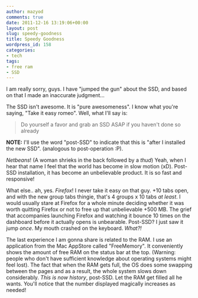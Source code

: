 ```yaml
---
author: mazyod
comments: true
date: 2011-12-16 13:19:06+00:00
layout: post
slug: speedy-goodness
title: Speedy Goodness
wordpress_id: 158
categories:
- tech
tags:
- free ram
- SSD
---
```


I am really sorry, guys. I have "jumped the gun" about the SSD, and based on that I made an inaccurate judgment...

The SSD isn't awesome. It is "pure awesomeness". I know what you're saying, "Take it easy romeo". Well, what I'll say is:

> Do yourself a favor and grab an SSD ASAP if you haven't done so already

**NOTE:** I'll use the word "post-SSD" to indicate that this is "after I installed the new SSD". (analogous to post-operation :P).

_Netbeans_! (A woman shrieks in the back followed by a _*thud*_) Yeah, when I hear that name I feel that the world has become in slow motion (xD). Post-SSD installation, it has become an unbelievable product. It is so fast and responsive!

What else.. ah, yes. _Firefox_! I never take it easy on that guy. +10 tabs open, and with the new group tabs thingie, that's 4 groups x 10 tabs _at least_. I would usually stare at Firefox for a whole minute deciding whether it was worth quitting Firefox or not to free up that unbelievable +500 MB. The grief that accompanies launching Firefox and watching it bounce 10 times on the dashboard before it actually opens is unbearable. Post-SSD? I just saw it jump _once_. My mouth crashed on the keyboard. _What?!_

The last experience I am gonna share is related to the RAM. I use an application from the Mac AppStore called "FreeMemory". It conveniently shows the amount of free RAM on the status bar at the top. (Warning: people who don't have sufficient knowledge about operating systems might feel lost). The fact that when the RAM gets full, the OS does some swapping between the pages and as a result, the whole system slows down considerably. _This is now history_, post-SSD. Let the RAM get filled all he wants. You'll notice that the number displayed magically increases as needed!
